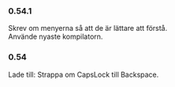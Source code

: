 ### 0.54.1 ###
Skrev om menyerna så att de är lättare att förstå.<br>
Använde nyaste kompilatorn.<br>
<h3>0.54</h3>
Lade till: Strappa om CapsLock till Backspace.